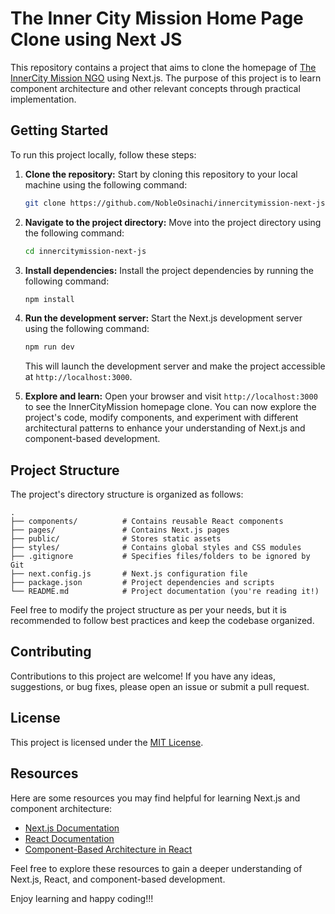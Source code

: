 # The Inner City Mission Home Page Clone using Next JS

This repository contains a project that aims to clone the homepage of [The InnerCity Mission NGO](https://theinnercitymission.ngo/) using Next.js. The purpose of this project is to learn component architecture and other relevant concepts through practical implementation.

## Getting Started

To run this project locally, follow these steps:

1. **Clone the repository:** Start by cloning this repository to your local machine using the following command:

   ```bash
   git clone https://github.com/NobleOsinachi/innercitymission-next-js/
   ```

2. **Navigate to the project directory:** Move into the project directory using the following command:

   ```bash
   cd innercitymission-next-js
   ```

3. **Install dependencies:** Install the project dependencies by running the following command:

   ```bash
   npm install
   ```

4. **Run the development server:** Start the Next.js development server using the following command:

   ```bash
   npm run dev
   ```

   This will launch the development server and make the project accessible at `http://localhost:3000`.

5. **Explore and learn:** Open your browser and visit `http://localhost:3000` to see the InnerCityMission homepage clone. You can now explore the project's code, modify components, and experiment with different architectural patterns to enhance your understanding of Next.js and component-based development.

## Project Structure

The project's directory structure is organized as follows:

```
.
├── components/          # Contains reusable React components
├── pages/               # Contains Next.js pages
├── public/              # Stores static assets
├── styles/              # Contains global styles and CSS modules
├── .gitignore           # Specifies files/folders to be ignored by Git
├── next.config.js       # Next.js configuration file
├── package.json         # Project dependencies and scripts
└── README.md            # Project documentation (you're reading it!)
```

Feel free to modify the project structure as per your needs, but it is recommended to follow best practices and keep the codebase organized.

## Contributing

Contributions to this project are welcome! If you have any ideas, suggestions, or bug fixes, please open an issue or submit a pull request.

## License

This project is licensed under the [MIT License](LICENSE).

## Resources

Here are some resources you may find helpful for learning Next.js and component architecture:

- [Next.js Documentation](https://nextjs.org/docs)
- [React Documentation](https://reactjs.org/docs)
- [Component-Based Architecture in React](https://blog.bitsrc.io/component-based-architecture-in-reactjs-12e3bce1d2e8)

Feel free to explore these resources to gain a deeper understanding of Next.js, React, and component-based development.

Enjoy learning and happy coding!!!

